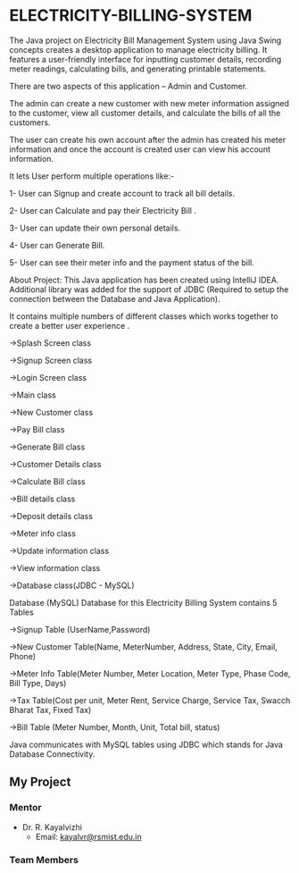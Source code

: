 # ELECTRICITY-BILLING-SYSTEM

The Java project on Electricity Bill Management System using Java Swing concepts creates a desktop application to manage electricity billing. It features a user-friendly interface for inputting customer details, recording meter readings, calculating bills, and generating printable statements.

There are two aspects of this application – Admin and Customer.

The admin can create a new customer with new meter information assigned to the customer, view all customer details, and calculate the bills of all the customers.

The user can create his own account after the admin has created his meter information and once the account is created user can view his account information.

It lets User perform multiple operations like:-

1- User can Signup and create account to track all bill details.

2- User can Calculate and pay their Electricity Bill .

3- User can update their own personal details.

4- User can Generate Bill.

5- User can see their meter info and the payment status of the bill.

About Project:
This Java application has been created using IntelliJ IDEA. Additional library was added for the support of JDBC (Required to setup the connection between the Database and Java Application).

It contains multiple numbers of different classes which works together to create a better user experience .

->Splash Screen class

->Signup Screen class

->Login Screen class

->Main class

->New Customer class

->Pay Bill class

->Generate Bill class

->Customer Details class

->Calculate Bill class

->Bill details class

->Deposit details class

->Meter info class

->Update information class

->View information class

->Database class(JDBC - MySQL)

Database (MySQL)
Database for this Electricity Billing System contains 5 Tables

->Signup Table (UserName,Password)

->New Customer Table(Name, MeterNumber, Address, State, City, Email, Phone)

->Meter Info Table(Meter Number, Meter Location, Meter Type, Phase Code, Bill Type, Days)

->Tax Table(Cost per unit, Meter Rent, Service Charge, Service Tax, Swacch Bharat Tax, Fixed Tax)

->Bill Table (Meter Number, Month, Unit, Total bill, status)

Java communicates with MySQL tables using JDBC which stands for Java Database Connectivity.





## My Project

### Mentor
- Dr. R. Kayalvizhi
  - Email: kayalvr@rsmist.edu.in

### Team Members
